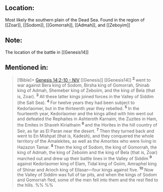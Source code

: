 ## Location:
Most likely the southern plain of the Dead Sea. Found in the region of [[Zoar]], [[Sodom]], [[Gomorrah]], [[Admah]], and [[Zeboyim]]

## Note:
The location of the battle in [[Genesis14]]

## Mentioned in:
> [!Bible]+ [Genesis 14:2-10 - NIV](https://bolls.life/NIV/1/14/) [[Genesis]] [[Genesis14]]
>  <sup> **2** </sup>went to war against Bera king of Sodom, Birsha king of Gomorrah, Shinab king of Admah, Shemeber king of Zeboiim, and the king of Bela (that is, Zoar). <sup> **3** </sup>All these latter kings joined forces in the Valley of Siddim (the Salt Sea). <sup> **4** </sup>For twelve years they had been subject to Kedorlaomer, but in the thirteenth year they rebelled. <sup> **5** </sup>In the fourteenth year, Kedorlaomer and the kings allied with him went out and defeated the Rephaites in Ashteroth Karnaim, the Zuzites in Ham, the Emites in Shaveh Kiriathaim <sup> **6** </sup>and the Horites in the hill country of Seir, as far as El Paran near the desert. <sup> **7** </sup>Then they turned back and went to En Mishpat (that is, Kadesh), and they conquered the whole territory of the Amalekites, as well as the Amorites who were living in Hazazon Tamar. <sup> **8** </sup>Then the king of Sodom, the king of Gomorrah, the king of Admah, the king of Zeboiim and the king of Bela (that is, Zoar) marched out and drew up their battle lines in the Valley of Siddim <sup> **9** </sup>against Kedorlaomer king of Elam, Tidal king of Goiim, Amraphel king of Shinar and Arioch king of Ellasar—four kings against five. <sup> **10** </sup>Now the Valley of Siddim was full of tar pits, and when the kings of Sodom and Gomorrah fled, some of the men fell into them and the rest fled to the hills.
 %% %%